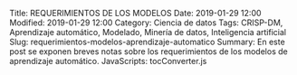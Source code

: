 Title: REQUERIMIENTOS DE LOS MODELOS
Date: 2019-01-29 12:00
Modified: 2019-01-29 12:00
Category: Ciencia de datos
Tags: CRISP-DM, Aprendizaje automático, Modelado, Minería de datos, Inteligencia artificial
Slug: requerimientos-modelos-aprendizaje-automatico
Summary: En este post se exponen breves notas sobre los requerimientos de los modelos de aprendizaje automático.
JavaScripts: tocConverter.js